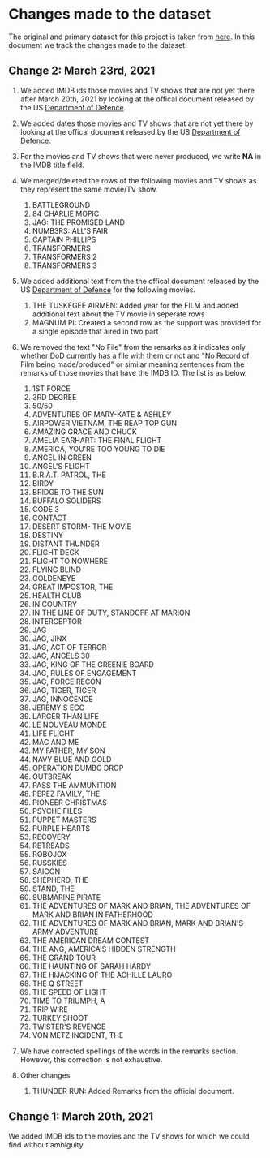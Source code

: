 # Changes made to the dataset

The original and primary dataset for this project is taken from [here](https://www.kaggle.com/ksb357/military-hollywood-collaboration-database). In this document we track the changes made to the dataset.

## Change 2: March 23rd, 2021

1. We added IMDB ids those movies and TV shows that are not yet there after March 20th, 2021 by looking at the offical document released by the US [Department of Defence](https://drive.google.com/file/d/1NeDVYu_gvEhtdQVtSFPRIapHDxJx6842/view).

2. We added dates those movies and TV shows that are not yet there by looking at the offical document released by the US [Department of Defence](https://drive.google.com/file/d/1NeDVYu_gvEhtdQVtSFPRIapHDxJx6842/view).

3. For the movies and TV shows that were never produced, we write **NA** in the IMDB title field.

4. We merged/deleted the rows of the following movies and TV shows as they represent the same movie/TV show.

   1. BATTLEGROUND
   2. 84 CHARLIE MOPIC
   3. JAG: THE PROMISED LAND
   4. NUMB3RS: ALL'S FAIR
   5. CAPTAIN PHILLIPS
   6. TRANSFORMERS
   7. TRANSFORMERS 2
   8. TRANSFORMERS 3

5. We added additional text from the the offical document released by the US [Department of Defence](https://drive.google.com/file/d/1NeDVYu_gvEhtdQVtSFPRIapHDxJx6842/view) for the following movies.

   1. THE TUSKEGEE AIRMEN: Added year for the FILM and added additional text about the TV movie in seperate rows
   2. MAGNUM PI: Created a second row as the support was provided for a single episode that aired in two part

6. We removed the text "No File" from the remarks as it indicates only whether DoD currently has a file with them or not and "No Record of Film being made/produced" or similar meaning sentences from the remarks of those movies that have the IMDB ID. The list is as below.

   1. 1ST FORCE
   2. 3RD DEGREE
   3. 50/50
   4. ADVENTURES OF MARY-KATE & ASHLEY
   5. AIRPOWER VIETNAM, THE REAP TOP GUN
   6. AMAZING GRACE AND CHUCK
   7. AMELIA EARHART: THE FINAL FLIGHT
   8. AMERICA, YOU'RE TOO YOUNG TO DIE
   9. ANGEL IN GREEN
   10. ANGEL'S FLIGHT
   11. B.R.A.T. PATROL, THE
   12. BIRDY
   13. BRIDGE TO THE SUN
   14. BUFFALO SOLIDERS
   15. CODE 3
   16. CONTACT
   17. DESERT STORM- THE MOVIE
   18. DESTINY
   19. DISTANT THUNDER
   20. FLIGHT DECK
   21. FLIGHT TO NOWHERE
   22. FLYING BLIND
   23. GOLDENEYE
   24. GREAT IMPOSTOR, THE
   25. HEALTH CLUB
   26. IN COUNTRY
   27. IN THE LINE OF DUTY, STANDOFF AT MARION
   28. INTERCEPTOR
   29. JAG
   30. JAG, JINX
   31. JAG, ACT OF TERROR
   32. JAG, ANGELS 30
   33. JAG, KING OF THE GREENIE BOARD
   34. JAG, RULES OF ENGAGEMENT
   35. JAG, FORCE RECON
   36. JAG, TIGER, TIGER
   37. JAG, INNOCENCE
   38. JEREMY'S EGG
   39. LARGER THAN LIFE
   40. LE NOUVEAU MONDE
   41. LIFE FLIGHT
   42. MAC AND ME
   43. MY FATHER, MY SON
   44. NAVY BLUE AND GOLD
   45. OPERATION DUMBO DROP
   46. OUTBREAK
   47. PASS THE AMMUNITION
   48. PEREZ FAMILY, THE
   49. PIONEER CHRISTMAS
   50. PSYCHE FILES
   51. PUPPET MASTERS
   52. PURPLE HEARTS
   53. RECOVERY
   54. RETREADS
   55. ROBOJOX
   56. RUSSKIES
   57. SAIGON
   58. SHEPHERD, THE
   59. STAND, THE
   60. SUBMARINE PIRATE
   61. THE ADVENTURES OF MARK AND BRIAN, THE ADVENTURES OF MARK AND BRIAN IN FATHERHOOD
   62. THE ADVENTURES OF MARK AND BRIAN, MARK AND BRIAN'S ARMY ADVENTURE
   63. THE AMERICAN DREAM CONTEST
   64. THE ANG, AMERICA'S HIDDEN STRENGTH
   65. THE GRAND TOUR
   66. THE HAUNTING OF SARAH HARDY
   67. THE HIJACKING OF THE ACHILLE LAURO
   68. THE Q STREET
   69. THE SPEED OF LIGHT
   70. TIME TO TRIUMPH, A
   71. TRIP WIRE
   72. TURKEY SHOOT
   73. TWISTER'S REVENGE
   74. VON METZ INCIDENT, THE

7. We have corrected spellings of the words in the remarks section. However, this correction is not exhaustive.

8. Other changes
   1. THUNDER RUN: Added Remarks from the official document.

## Change 1: March 20th, 2021

We added IMDB ids to the movies and the TV shows for which we could find without ambiguity.

